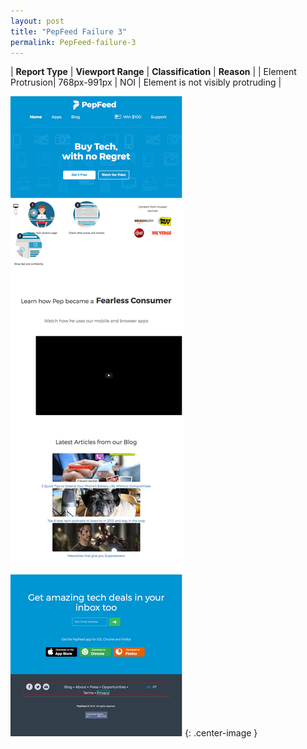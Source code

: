 ```yaml
---
layout: post
title: "PepFeed Failure 3"
permalink: PepFeed-failure-3
---
```

| **Report Type** | **Viewport Range** | **Classification** | **Reason** |
| Element Protrusion| 768px-991px | NOI | Element is not visibly protruding | 

![Screenshot of the fault](../assets/images/PepFeed/fault3/overflow-Width879.png){: .center-image }